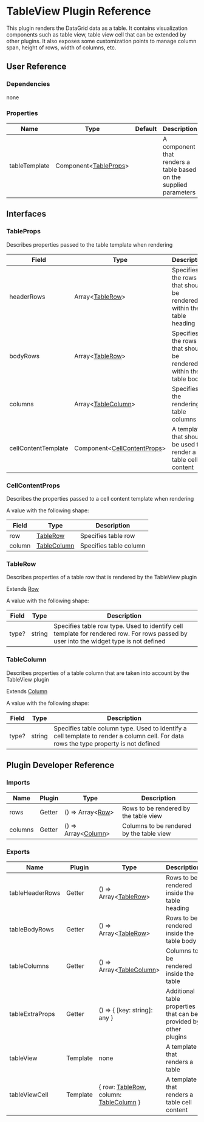 # TableView Plugin Reference

This plugin renders the DataGrid data as a table. It contains visualization components such as table view, table view cell that can be extended by other plugins. It also exposes some customization points to manage column span, height of rows, width of columns, etc.

## User Reference

### Dependencies

none

### Properties

Name | Type | Default | Description
-----|------|---------|------------
tableTemplate | Component&lt;[TableProps](#table-props)&gt; | | A component that renders a table based on the supplied parameters

## Interfaces

### <a name="table-props"></a>TableProps

Describes properties passed to the table template when rendering

Field | Type | Description
------|------|------------
headerRows | Array&lt;[TableRow](#table-row)&gt; | Specifies the rows that should be rendered within the table heading
bodyRows | Array&lt;[TableRow](#table-row)&gt; | Specifies the rows that should be rendered within the table body
columns | Array&lt;[TableColumn](#table-column)&gt; | Specifies the rendering table columns
cellContentTemplate | Component&lt;[CellContentProps](#cell-content-props)&gt; | A template that should be used to render a table cell content

### <a name="cell-content-props"></a>CellContentProps

Describes the properties passed to a cell content template when rendering

A value with the following shape:

Field | Type | Description
------|------|------------
row | [TableRow](#table-row) | Specifies table row
column | [TableColumn](#table-column) | Specifies table column

### <a name="table-row"></a>TableRow

Describes properties of a table row that is rendered by the TableView plugin

Extends [Row](datagrid.md#row)

A value with the following shape:

Field | Type | Description
------|------|------------
type? | string | Specifies table row type. Used to identify cell template for rendered row. For rows passed by user into the widget type is not defined

### <a name="table-column"></a>TableColumn

Describes properties of a table column that are taken into account by the TableView plugin

Extends [Column](datagrid.md#column)

A value with the following shape:

Field | Type | Description
------|------|------------
type? | string | Specifies table column type. Used to identify a cell template to render a column cell. For data rows the type property is not defined

## Plugin Developer Reference

### Imports

Name | Plugin | Type | Description
-----|--------|------|------------
rows | Getter | () => Array&lt;[Row](datagrid.md#row)&gt; | Rows to be rendered by the table view
columns | Getter | () => Array&lt;[Column](datagrid.md#column)&gt; | Columns to be rendered by the table view

### Exports

Name | Plugin | Type | Description
-----|--------|------|------------
tableHeaderRows | Getter | () => Array&lt;[TableRow](#table-row)&gt; | Rows to be rendered inside the table heading
tableBodyRows | Getter | () => Array&lt;[TableRow](#table-row)&gt; | Rows to be rendered inside the table body
tableColumns | Getter | () => Array&lt;[TableColumn](#table-column)&gt; | Columns to be rendered inside the table
tableExtraProps | Getter | () => { [key: string]: any } | Additional table properties that can be provided by other plugins
tableView | Template | none | A template that renders a table
tableViewCell | Template | { row: [TableRow](#table-row), column: [TableColumn](#table-column) } | A template that renders a table cell content
